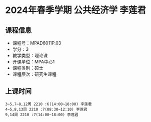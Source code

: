# 2024年春季学期 公共经济学 李莲君






## 课程信息

- 课程号：MPAD6011P.03
- 学分：3
- 教学类型：理论课
- 开课单位：MPA中心1
- 课程类别：硕士
- 课程层次：研究生课程

## 上课时间

```
3~5,7~8,12周 2210 :6(14:00~18:00) 李莲君
4~5,8,13周 2210 :7(08:30~12:10) 李莲君
9,14周 2210 :7(14:00~18:00) 李莲君
```

